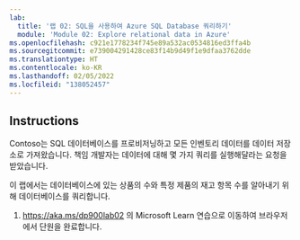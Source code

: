 ```yaml
---
lab:
  title: '랩 02: SQL을 사용하여 Azure SQL Database 쿼리하기'
  module: 'Module 02: Explore relational data in Azure'
ms.openlocfilehash: c921e1778234f745e89a532ac0534816ed3ffa4b
ms.sourcegitcommit: e739004291428ce83f14b9d49f1e9dfaa3762dde
ms.translationtype: HT
ms.contentlocale: ko-KR
ms.lasthandoff: 02/05/2022
ms.locfileid: "138052457"
---
```

## <a name="instructions"></a>Instructions
Contoso는 SQL 데이터베이스를 프로비저닝하고 모든 인벤토리 데이터를 데이터 저장소로 가져왔습니다. 책임 개발자는 데이터에 대해 몇 가지 쿼리를 실행해달라는 요청을 받았습니다.

이 랩에서는 데이터베이스에 있는 상품의 수와 특정 제품의 재고 항목 수를 알아내기 위해 데이터베이스를 쿼리합니다.

1.  https://aka.ms/dp900lab02 의 Microsoft Learn 연습으로 이동하여 브라우저에서 단원을 완료합니다. 
